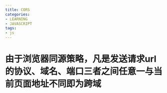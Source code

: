 ```yaml
---
title: CORS
categories: 
- LEARNING
- JAVASCRIPT
tags:
- js
---
```



# 由于浏览器同源策略，凡是发送请求url的协议、域名、端口三者之间任意一与当前页面地址不同即为跨域
